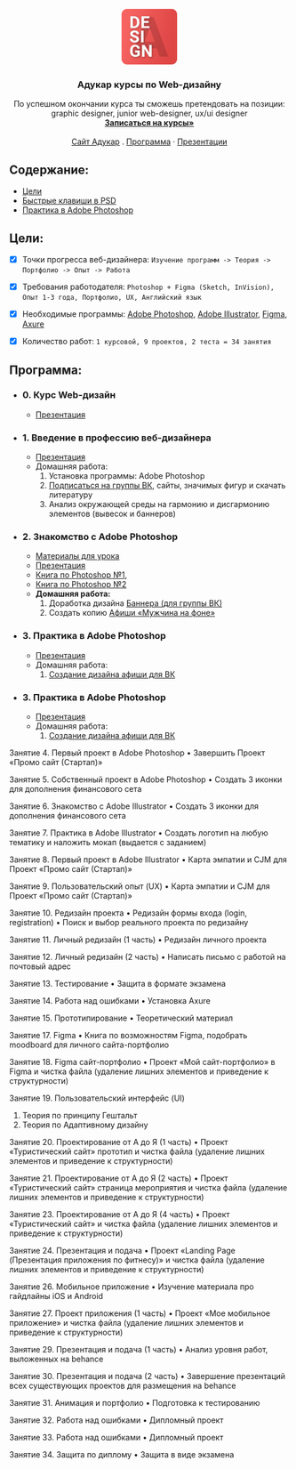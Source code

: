 <p align="center">
  <a href="https://it-kursy.adukar.by/web-design/">
    <img src="logo.png" alt="Adukar logo" width="100px">
  </a>
  <h3 align="center">Адукар курсы по Web-дизайну</h3>
</p>

<p align="center">
  По успешном окончании курса ты сможешь претендовать на позиции: 
  <br>
  graphic designer, junior web-designer, ux/ui designer
  <br>
  <a href="https://it-kursy.adukar.by/web-design/"><strong>Записаться на курсы»</strong></a>
  <br>
  <br>
  <a href="https://adukar.by/">Сайт Адукар</a>
  .
  <a href="https://drive.google.com/open?id=1XjV1eWH2oR7xiP-KArbHaA8snjCUnmqZ">Программа</a>
  ·
  <a href="https://drive.google.com/open?id=1NGPe2VMi5n-SUmDdWjt7oNaDAs35u4_w">Презентации</a>
</p>


## Содержание:

- [Цели](#цели)
- [Быстрые клавиши в PSD](FAQ.md)
- [Практика в Adobe Photoshop](#Практика)


## Цели:

- [x] Точки прогресса веб-дизайнера: `Изучение программ -> Теория -> Портфолио -> Опыт -> Работа`
- [x] Требования работодателя: `Photoshop + Figma (Sketch, InVision), Опыт 1-3 года, Портфолио, UX, Английский язык`
- [x] Необходимые программы: [Adobe Photoshop](https://www.adobe.com/ru/?gclid=Cj0KCQjwhJrqBRDZARIsALhp1WR2lXMgUjPj6w9u78e83FTFagONvyYuVCHBzY6XKXQcRyuXBwtCPDUaAuN9EALw_wcB&sdid=KKQIL&mv=search&ef_id=Cj0KCQjwhJrqBRDZARIsALhp1WR2lXMgUjPj6w9u78e83FTFagONvyYuVCHBzY6XKXQcRyuXBwtCPDUaAuN9EALw_wcB:G:s&s_kwcid=AL!3085!3!247411118842!e!!g!!adobe%20photoshop), [Adobe Illustrator](https://www.adobe.com/ru/?gclid=Cj0KCQjwhJrqBRDZARIsALhp1WQ_kkVXcHth0CEmpsry6bGi6kOIrav95f4k0_HEdbeZACYL1JrLEe8aAufuEALw_wcB&sdid=KKQLE&mv=search&ef_id=Cj0KCQjwhJrqBRDZARIsALhp1WQ_kkVXcHth0CEmpsry6bGi6kOIrav95f4k0_HEdbeZACYL1JrLEe8aAufuEALw_wcB:G:s&s_kwcid=AL!3085!3!301440493416!e!!g!!adobe%20illustrator), [Figma](https://www.figma.com/files/recent), [Axure](https://www.axure.com/)
- [x] Количество работ: `1 курсовой, 9 проектов, 2 теста = 34 занятия`


## Программа:

- ### 0. Курс Web-дизайн
  - [Презентация](https://drive.google.com/open?id=1idB0b6GEHhjtvQE2xdXgrtWQjUz8_Nxv)

- ### 1. Введение в профессию веб-дизайнера
  - [Презентация](https://drive.google.com/open?id=1VaAzS7XjOCMuAy4QlKhkt8nocUe_9FWn)
  - Домашняя работа:
    1. Установка программы: Adobe Photoshop
    2. [Подписаться на группы ВК](FAQ.md), сайты, значимых фигур и скачать литературу
    3. Анализ окружающей среды на гармонию и дисгармонию элементов (вывесок и баннеров)

- ### 2. Знакомство с Adobe Photoshop
  - [Материалы для урока](https://drive.google.com/open?id=1ARLRaNDH6i5gdUNppFF8BLPFg6EwbdN-)
  - [Презентация](https://drive.google.com/open?id=1VaAzS7XjOCMuAy4QlKhkt8nocUe_9FWn)
  - [Книга по Photoshop №1](https://drive.google.com/open?id=1VPgTvNb_RNSqhMz8dVFSyLGqFi-hdl0O),
  - [Книга по Photoshop №2](https://drive.google.com/open?id=1NwlNGd-HETCIglNKn9wjXGtlTmU7KXV1)
  - **Домашняя работа:**
    1. Доработка дизайна [Баннера (для группы ВК)](https://drive.google.com/open?id=1HT4X3TmitQNWnsEPrYHkBL54zGpdnWm-)
    2. Создать копию [Афиши «Мужчина на фоне»](https://drive.google.com/open?id=1KOd4vhTMVIzN8hxUhcP-6ySjFKFLMFkF)

- ### 3. Практика в Adobe Photoshop
  - [Презентация](https://drive.google.com/open?id=1VaAzS7XjOCMuAy4QlKhkt8nocUe_9FWn)
  - Домашняя работа:
    1. [Создание дизайна афиши для ВК](https://drive.google.com/open?id=1HT4X3TmitQNWnsEPrYHkBL54zGpdnWm-)

- ### 3. Практика в Adobe Photoshop
  - [Презентация](https://drive.google.com/open?id=1VaAzS7XjOCMuAy4QlKhkt8nocUe_9FWn)
  - Домашняя работа:
    1. [Создание дизайна афиши для ВК](https://drive.google.com/open?id=1HT4X3TmitQNWnsEPrYHkBL54zGpdnWm-)




Занятие 4. Первый проект в Adobe Photoshop
•	Завершить Проект «Промо сайт (Стартап)» 



Занятие 5. Собственный проект в Adobe Photoshop
•	Создать 3 иконки для дополнения финансового сета


Занятие 6. Знакомство с Adobe Illustrator
•	Создать 3 иконки для дополнения финансового сета


Занятие 7. Практика в Adobe Illustrator
•	Создать логотип на любую тематику и наложить мокап (выдается с заданием)


Занятие 8. Первый проект в Adobe Illustrator
•	Карта эмпатии и CJM для Проект «Промо сайт (Стартап)»


Занятие 9. Пользовательский опыт (UX)
•	Карта эмпатии и CJM для Проект «Промо сайт (Стартап)»



Занятие 10. Редизайн проекта
•	Редизайн формы входа (login, registration)
•	Поиск и выбор реального проекта по редизайну



Занятие 11. Личный редизайн (1 часть)
•	Редизайн личного проекта

Занятие 12. Личный редизайн (2 часть)
•	Написать письмо с работой на почтовый адрес



Занятие 13. Тестирование
•	Защита в формате экзамена


Занятие 14. Работа над ошибками
•	Установка Axure



Занятие 15. Прототипирование
•	Теоретический материал



Занятие 17. Figma
•	Книга по возможностям Figma, подобрать moodboard для личного сайта-портфолио



Занятие 18. Figma сайт-портфолио
•	Проект «Мой сайт-портфолио» в Figma и чистка файла (удаление лишних элементов и приведение к структурности)

Занятие 19. Пользовательский интерфейс (UI)
1)	Теория по принципу Гештальт
2)	Теория по Адаптивному дизайну


Занятие 20. Проектирование от А до Я (1 часть)
•	Проект «Туристический сайт» прототип и чистка файла (удаление лишних элементов и приведение к структурности)



Занятие 21. Проектирование от А до Я (2 часть)
•	Проект «Туристический сайт» страница мероприятия и чистка файла (удаление лишних элементов и приведение к структурности)





Занятие 23. Проектирование от А до Я (4 часть)
•	Проект «Туристический сайт» и чистка файла (удаление лишних элементов и приведение к структурности)





Занятие 24. Презентация и подача
•	Проект «Landing Page (Презентация приложения по фитнесу)» и чистка файла (удаление лишних элементов и приведение к структурности)





Занятие 26. Мобильное приложение
•	Изучение материала про гайдлайны iOS и Android





Занятие 27. Проект приложения (1 часть)
•	Проект «Мое мобильное приложение» и чистка файла (удаление лишних элементов и приведение к структурности)





Занятие 29. Презентация и подача (1 часть)
•	Анализ уровня работ, выложенных на behance






Занятие 30. Презентация и подача (2 часть)
•	Завершение презентаций всех существующих проектов для размещения на behance

Занятие 31.  Анимация и портфолио
•	Подготовка к тестированию



Занятие 32. Работа над ошибками
•	Дипломный проект



Занятие 33. Работа над ошибками
•	Дипломный проект


Занятие 34. Защита по диплому
•	Защита в виде экзамена

